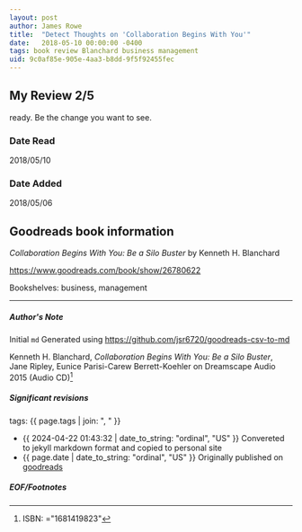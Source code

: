 ```yaml
---
layout: post
author: James Rowe
title:  "Detect Thoughts on 'Collaboration Begins With You'"
date:   2018-05-10 00:00:00 -0400
tags: book review Blanchard business management
uid: 9c0af85e-905e-4aa3-b8dd-9f5f92455fec
---
```


<!-- highly dependent on how you personally use jekyll templates, and how you want this to show up -->
<!-- escape any jekyll keys with double brackets -->

## My Review 2/5

ready. Be the change you want to see.

### Date Read
2018/05/10

### Date Added
2018/05/06

## Goodreads book information

*Collaboration Begins With You: Be a Silo Buster* by Kenneth H. Blanchard

https://www.goodreads.com/book/show/26780622

Bookshelves: business, management

---

##### Author's Note

Initial `md` Generated using https://github.com/jsr6720/goodreads-csv-to-md

Kenneth H. Blanchard, *Collaboration Begins With You: Be a Silo Buster*, Jane Ripley, Eunice Parisi-Carew Berrett-Koehler on Dreamscape Audio 2015 (Audio CD)[^1]

##### Significant revisions

tags: {{ page.tags | join: ", " }} <!-- todo move this somewhere -->

- {{ 2024-04-22 01:43:32 | date_to_string: "ordinal", "US" }} Convereted to jekyll markdown format and copied to personal site
- {{ page.date | date_to_string: "ordinal", "US" }} Originally published on [goodreads](https://www.goodreads.com)

##### EOF/Footnotes

[^1]: ISBN: ="1681419823"